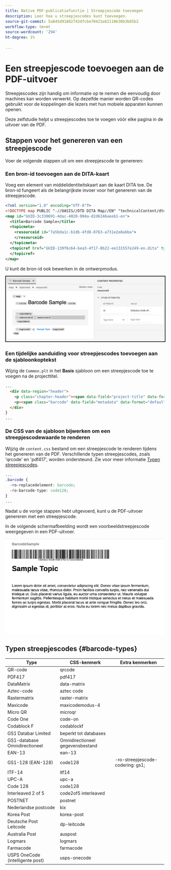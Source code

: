 ```yaml
---
title: Native PDF-publicatiefunctie | Streepjescode toevoegen
description: Leer hoe u streepjescodes kunt toevoegen.
source-git-commit: 5a845d91882742dfcbe70421e62110630b3b85b2
workflow-type: tm+mt
source-wordcount: '294'
ht-degree: 1%

---
```


# Een streepjescode toevoegen aan de PDF-uitvoer

Streepjescodes zijn handig om informatie op te nemen die eenvoudig door machines kan worden verwerkt. Op dezelfde manier worden QR-codes gebruikt voor de koppelingen die lezers met hun mobiele apparaten kunnen openen.

Deze zelfstudie helpt u streepjescodes toe te voegen vóór elke pagina in de uitvoer van de PDF.

## Stappen voor het genereren van een streepjescode

Voer de volgende stappen uit om een streepjescode te genereren:

### Een bron-id toevoegen aan de DITA-kaart

Voeg een element van middelidentiteitskaart aan de kaart DITA toe. De bron-id fungeert als de belangrijkste invoer voor het genereren van de streepjescode.

```xml
<?xml version="1.0" encoding="UTF-8"?>
<!DOCTYPE map PUBLIC "-//OASIS//DTD DITA Map//EN" "technicalContent/dtd/map.dtd">
<map id="GUID-3c330691-4dac-4020-904a-d2d6246aeeb1-en">
  <title>Barcode Sample</title>
  <topicmeta>
    <resourceid id="7a5bda1c-b1db-4fd8-8763-a731e2e8abba">
    </resourceid>
  </topicmeta>
  <topicref href="GUID-139f6c64-bea3-4f17-8b22-ee131557e249-en.dita" type="topic">
  </topicref>
</map>  
```

U kunt de bron-id ook bewerken in de ontwerpmodus.

<img src="./assets/barcode-map.png" alt="Voorbeeld van uitvoer met streepjescode" width="700" border="2px solid gray">


### Een tijdelijke aanduiding voor streepjescodes toevoegen aan de sjabloonkoptekst

Wijzig de `Common.plt` in het **Basis** sjabloon om een streepjescode toe te voegen na de projecttitel.

```html
...
  <div data-region="header">
    <p class="chapter-header"><span data-field="project-title" data-format="default">Project Title</span> </p>
    <p><span class="barcode" data-field="metadata" data-format="default" data-subtype="//resourceid/@id">Resource ID (barcode)</span></p>
  </div>
} 
...
```


### De CSS van de sjabloon bijwerken om een streepjescodewaarde te renderen

Wijzig de `content.css` bestand om een streepjescode te renderen tijdens het genereren van de PDF. Verschillende typen streepjescodes, zoals &#39;qrcode&#39; en &#39;pdf417&#39;, worden ondersteund.  Zie voor meer informatie [Typen streepjescodes](#barcode-types).



```css
...
.barcode {
  -ro-replacedelement: barcode;
  -ro-barcode-type: code128;
}
...
```

Nadat u de vorige stappen hebt uitgevoerd, kunt u de PDF-uitvoer genereren met een streepjescode.

In de volgende schermafbeelding wordt een voorbeeldstreepjescode weergegeven in een PDF-uitvoer.

<kbd><img src="./assets/barcode-output-sample.png" alt="Voorbeeld van uitvoer met streepjescode" width="700"></kbd>


## Typen streepjescodes {#barcode-types}

| Type | CSS-kenmerk | Extra kenmerken |
| ------------------------------- | ----------------------- | -------------------------- |
| QR-code | qrcode |                            |
| PDF417 | pdf417 |                            |
| DataMatrix | data-matrix |                            |
| Aztec-code | aztec code |                            |
| Rastermatrix | raster-matrix |                            |
| Maxicode | maxicodemodus-4 |                            |
| Micro QR | microqr |                            |
| Code One | code-on |                            |
| Codablock F | codablockf |                            |
| GS1 Databar Limited | beperkt tot databases |                            |
| GS1-database Omnidirectioneel | Omnidirectioneel gegevensbestand |                            |
| EAN-13 | ean-13 |                            |
| GS1-128 (EAN-128) | code128 | -ro-streepjescode-codering: gs1; |
| ITF-14 | itf14 |                            |
| UPC-A | upc-a |                            |
| Code 128 | code128 |                            |
| Interleaved 2 of 5 | code2of5 interleaved |                            |
| POSTNET | postnet |                            |
| Nederlandse postcode | kix |                            |
| Korea Post | korea-post |                            |
| Deutsche Post Leitcode | dp-leitcode |                            |
| Australia Post | auspost |                            |
| Logmars | logmars |                            |
| Farmacode | farmacode |                            |
| USPS OneCode (intelligente post) | usps-onecode |                            |


